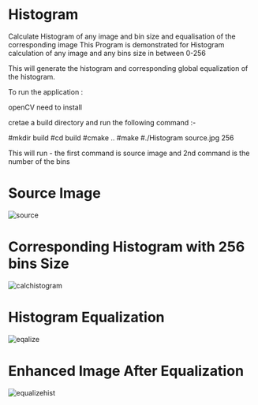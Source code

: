 # Histogram
Calculate Histogram of any image and bin size and equalisation of the corresponding image 
This Program is demonstrated for Histogram calculation of any image and any bins size in between 0-256

This will generate the histogram and corresponding global equalization of the histogram.

To run the application :

openCV need to install 

cretae a build directory and run the following command :-

#mkdir build 
#cd build
#cmake ..
#make 
#./Histogram source.jpg 256

This will run - the first command is source image and 2nd command is the number of the bins 
# Source Image
![source](https://user-images.githubusercontent.com/8722778/120743876-74d57d00-c517-11eb-8f8e-16f357d5a987.jpg)

# Corresponding Histogram with 256 bins Size

![calchistogram](https://user-images.githubusercontent.com/8722778/120743890-7bfc8b00-c517-11eb-8c1b-1c1f96945486.jpg)

# Histogram Equalization 
![eqalize](https://user-images.githubusercontent.com/8722778/120744022-bebe6300-c517-11eb-9268-e7bb80020026.jpg)


# Enhanced Image After Equalization
![equalizehist](https://user-images.githubusercontent.com/8722778/120744037-c67e0780-c517-11eb-8549-bef23640a89e.jpg)



